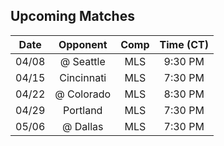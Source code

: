 ## Upcoming Matches
Date|Opponent|Comp|Time (CT)
:-:|:-:|:-:|:-:
04/08|@ Seattle|MLS|9:30 PM 
04/15|Cincinnati|MLS|7:30 PM 
04/22|@ Colorado|MLS|8:30 PM 
04/29|Portland|MLS|7:30 PM 
05/06|@ Dallas|MLS|7:30 PM 
